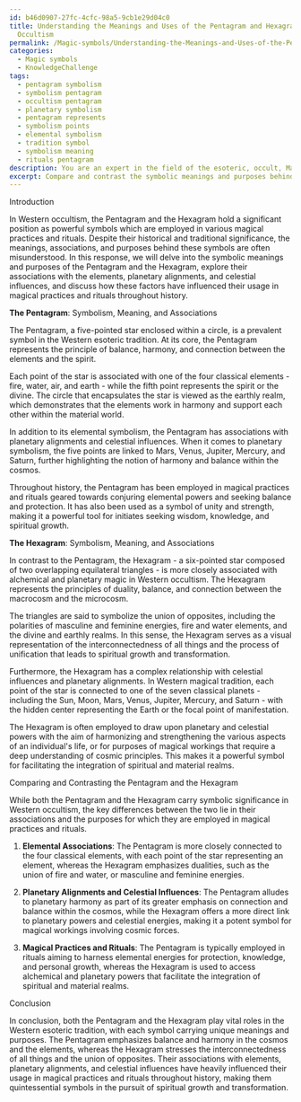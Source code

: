 ```yaml
---
id: b46d0907-27fc-4cfc-98a5-9cb1e29d04c0
title: Understanding the Meanings and Uses of the Pentagram and Hexagram in Western
  Occultism
permalink: /Magic-symbols/Understanding-the-Meanings-and-Uses-of-the-Pentagram-and-Hexagram-in-Western-Occultism/
categories:
  - Magic symbols
  - KnowledgeChallenge
tags:
  - pentagram symbolism
  - symbolism pentagram
  - occultism pentagram
  - planetary symbolism
  - pentagram represents
  - symbolism points
  - elemental symbolism
  - tradition symbol
  - symbolism meaning
  - rituals pentagram
description: You are an expert in the field of the esoteric, occult, Magic symbols and Education. You are a writer of tests, challenges, books and deep knowledge on Magic symbols for initiates and students to gain deep insights and understanding from. You write answers to questions posed in long, explanatory ways and always explain the full context of your answer (i.e., related concepts, formulas, examples, or history), as well as the step-by-step thinking process you take to answer the challenges. Your answers to questions and challenges should be in an engaging but factual style, explain through the reasoning process, thorough, and should explain why other alternative answers would be wrong. Summarize the key themes, ideas, and conclusions at the end.
excerpt: Compare and contrast the symbolic meanings and purposes behind the Pentagram and the Hexagram in Western occultism, illustrating the ways in which their associations with the elements, planetary alignments, and celestial influences have influenced their use in magical practices and rituals throughout history.
---
```

Introduction

In Western occultism, the Pentagram and the Hexagram hold a significant position as powerful symbols which are employed in various magical practices and rituals. Despite their historical and traditional significance, the meanings, associations, and purposes behind these symbols are often misunderstood. In this response, we will delve into the symbolic meanings and purposes of the Pentagram and the Hexagram, explore their associations with the elements, planetary alignments, and celestial influences, and discuss how these factors have influenced their usage in magical practices and rituals throughout history.

**The Pentagram**: Symbolism, Meaning, and Associations

The Pentagram, a five-pointed star enclosed within a circle, is a prevalent symbol in the Western esoteric tradition. At its core, the Pentagram represents the principle of balance, harmony, and connection between the elements and the spirit.

Each point of the star is associated with one of the four classical elements - fire, water, air, and earth - while the fifth point represents the spirit or the divine. The circle that encapsulates the star is viewed as the earthly realm, which demonstrates that the elements work in harmony and support each other within the material world.

In addition to its elemental symbolism, the Pentagram has associations with planetary alignments and celestial influences. When it comes to planetary symbolism, the five points are linked to Mars, Venus, Jupiter, Mercury, and Saturn, further highlighting the notion of harmony and balance within the cosmos.

Throughout history, the Pentagram has been employed in magical practices and rituals geared towards conjuring elemental powers and seeking balance and protection. It has also been used as a symbol of unity and strength, making it a powerful tool for initiates seeking wisdom, knowledge, and spiritual growth.

**The Hexagram**: Symbolism, Meaning, and Associations

In contrast to the Pentagram, the Hexagram - a six-pointed star composed of two overlapping equilateral triangles - is more closely associated with alchemical and planetary magic in Western occultism. The Hexagram represents the principles of duality, balance, and connection between the macrocosm and the microcosm.

The triangles are said to symbolize the union of opposites, including the polarities of masculine and feminine energies, fire and water elements, and the divine and earthly realms. In this sense, the Hexagram serves as a visual representation of the interconnectedness of all things and the process of unification that leads to spiritual growth and transformation.

Furthermore, the Hexagram has a complex relationship with celestial influences and planetary alignments. In Western magical tradition, each point of the star is connected to one of the seven classical planets - including the Sun, Moon, Mars, Venus, Jupiter, Mercury, and Saturn - with the hidden center representing the Earth or the focal point of manifestation.

The Hexagram is often employed to draw upon planetary and celestial powers with the aim of harmonizing and strengthening the various aspects of an individual's life, or for purposes of magical workings that require a deep understanding of cosmic principles. This makes it a powerful symbol for facilitating the integration of spiritual and material realms.

Comparing and Contrasting the Pentagram and the Hexagram

While both the Pentagram and the Hexagram carry symbolic significance in Western occultism, the key differences between the two lie in their associations and the purposes for which they are employed in magical practices and rituals.

1. **Elemental Associations**: The Pentagram is more closely connected to the four classical elements, with each point of the star representing an element, whereas the Hexagram emphasizes dualities, such as the union of fire and water, or masculine and feminine energies.

2. **Planetary Alignments and Celestial Influences**: The Pentagram alludes to planetary harmony as part of its greater emphasis on connection and balance within the cosmos, while the Hexagram offers a more direct link to planetary powers and celestial energies, making it a potent symbol for magical workings involving cosmic forces.

3. **Magical Practices and Rituals**: The Pentagram is typically employed in rituals aiming to harness elemental energies for protection, knowledge, and personal growth, whereas the Hexagram is used to access alchemical and planetary powers that facilitate the integration of spiritual and material realms.

Conclusion

In conclusion, both the Pentagram and the Hexagram play vital roles in the Western esoteric tradition, with each symbol carrying unique meanings and purposes. The Pentagram emphasizes balance and harmony in the cosmos and the elements, whereas the Hexagram stresses the interconnectedness of all things and the union of opposites. Their associations with elements, planetary alignments, and celestial influences have heavily influenced their usage in magical practices and rituals throughout history, making them quintessential symbols in the pursuit of spiritual growth and transformation.
